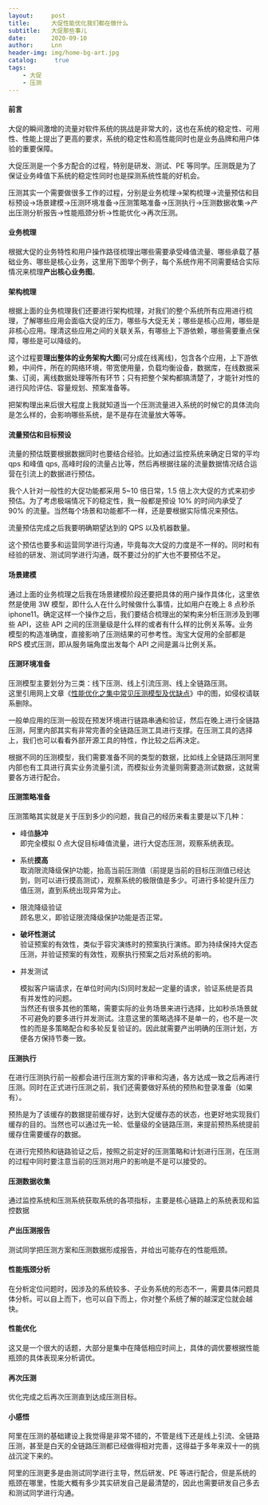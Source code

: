 ```yaml
---
layout:     post
title:      大促性能优化我们都在做什么
subtitle:   大促那些事儿
date:       2020-09-10
author:     Lnn
header-img: img/home-bg-art.jpg
catalog: 	 true
tags:
    - 大促
    - 压测
---
```



#### 前言
大促的瞬间激增的流量对软件系统的挑战是非常大的，这也在系统的稳定性、可用性、性能上提出了更高的要求，系统的稳定性和高性能同时也是业务品牌和用户体验的重要保障。

大促压测是一个多方配合的过程，特别是研发、测试、PE 等同学。压测既是为了保证业务峰值下系统的稳定性同时也是探测系统性能的好机会。

压测其实一个需要做很多工作的过程，分别是业务梳理->架构梳理->流量预估和目标预设->场景建模->压测环境准备->压测策略准备->压测执行->压测数据收集->产出压测分析报告->性能瓶颈分析->性能优化->再次压测。

#### 业务梳理
根据大促的业务特性和用户操作路径梳理出哪些需要承受峰值流量、哪些承载了基础业务、哪些是核心业务，这里用下图举个例子，每个系统作用不同需要结合实际情况来梳理**产出核心业务图**。


#### 架构梳理
根据上面的业务梳理我们还要进行架构梳理，对我们的整个系统所有应用进行梳理，了解哪些应用会面临大促的压力，哪些与大促无关；哪些是核心应用，哪些是非核心应用。理清这些应用之间的关联关系，有哪些上下游依赖，哪些需要重点保障，哪些是可以降级的。

这个过程要**理出整体的业务架构大图**(可分成在线离线)，包含各个应用，上下游依赖，中间件，所在的网络环境，带宽使用量，负载均衡设备，数据库，在线数据采集、订阅，离线数据处理等所有环节；只有把整个架构都搞清楚了，才能针对性的进行风险评估、容量规划、预案准备等。

把架构理出来后很大程度上我就知道当一个压测流量进入系统的时候它的具体流向是怎么样的，会影响哪些系统，是不是存在流量放大等等。

#### 流量预估和目标预设
流量的预估既要根据数据同时也要结合经验。比如通过监控系统来确定日常的平均 qps 和峰值 qps, 高峰时段的流量占比等，然后再根据往届的流量数据情况结合运营在引流上的数据进行预估。

我个人针对一般性的大促功能都采用 5~10 倍日常，1.5 倍上次大促的方式来初步预估。为了考虑极端情况下的稳定性，我一般都是预设 10% 的时间内承受了 90% 的流量。当然每个场景和功能都不一样，还是要根据实际情况来预估。

流量预估完成之后我要明确期望达到的 QPS 以及机器数量。

这个预估也要多和运营同学进行沟通，毕竟每次大促的力度是不一样的。同时和有经验的研发、测试同学进行沟通，既不要过分的扩大也不要预估不足。

#### 场景建模
通过上面的业务梳理之后我在场景建模阶段还要把具体的用户操作具体化，这里依然是使用 3W 模型，即什么人在什么时候做什么事情，比如用户在晚上 8 点秒杀 iphone11。确定这样一个操作之后，我们要结合梳理出的架构来分析压测涉及到哪些 API，这些 API 之间的压测量级是什么样的或者有什么样的比例关系等。业务模型的构造准确度，直接影响了压测结果的可参考性。淘宝大促用的全部都是 RPS 模式压测，即从服务端角度出发每个 API 之间是漏斗比例关系。

#### 压测环境准备

压测模型主要划分为三类：线下压测、线上引流压测、线上全链路压测。<br />这里引用网上文章《[性能优化之集中常见压测模型及优缺点](https://mp.weixin.qq.com/s?spm=a2c6h.12873639.0.0.4d911cc7MMLxM1&__biz=MzA5MTA0NjgzMQ==&mid=402391031&idx=1&sn=6835f6395fc709a1e7d4261815a6a683&;mpshare=1&scene=1&srcid=1031QI2R0A7i5XQc1el0Yb43&scene=25#wechat_redirect)》中的图，如侵权请联系删除。


一般单应用的压测一般现在预发环境进行链路串通和验证，然后在晚上进行全链路压测，阿里内部其实有非常完善的全链路压测工具进行支撑。在压测工具的选择上，我们也可以看看外部开源工具的特性，作比较之后再决定。

根据不同的压测模型，我们需要准备不同的类型的数据，比如线上全链路压测阿里内部也有工具进行真实业务流量引流，而模拟业务流量则需要造测试数据，这就需要各方进行配合。

#### 压测策略准备
压测策略其实就是关于压到多少的问题，我自己的经历来看主要是以下几种：

- 峰值**脉冲**<br />即完全模拟 0 点大促目标峰值流量，进行大促态压测，观察系统表现。
- 系统**摸高**<br />取消限流降级保护功能，抬高当前压测值（前提是当前的目标压测值已经达到，则可以进行摸高测试），观察系统的极限值是多少。可进行多轮提升压力值压测，直到系统出现异常为止。
- 限流降级验证<br />顾名思义，即验证限流降级保护功能是否正常。
- **破坏性测试**<br />验证预案的有效性，类似于容灾演练时的预案执行演练。即为持续保持大促态压测，并验证预案的有效性，观察执行预案之后对系统的影响。
- 并发测试

     模拟客户端请求，在单位时间内(S)同时发起一定量的请求，验证系统是否具有并发性的问题。<br />当然还有很多其他的策略，需要实际的业务场景来进行选择，比如秒杀场景就不可避免的要多进行并发测试。注意这里的策略选择不是单一的，也不是一次性的而是多策略配合和多轮反复验证的。因此就需要产出明确的压测计划，方便各方保持节奏一致。


#### 压测执行
在进行压测执行前一般都会进行压测方案的评审和沟通，各方达成一致之后再进行压测。同时在正式进行压测之前，我们还需要做好系统的预热和登录准备（如果有）。

预热是为了该缓存的数据提前缓存好，达到大促缓存态的状态，也更好地实现我们缓存的目的。当然也可以通过先一轮、低量级的全链路压测，来提前预热系统提前缓存住需要缓存的数据。

在进行完预热和链路验证之后，按照之前定好的压测策略和计划进行压测，在压测的过程中同时要注意当前的压测对用户的影响是不是可以接受的。

#### 压测数据收集
通过监控系统和压测系统获取系统的各项指标，主要是核心链路上的系统表现和监控数据

#### 产出压测报告
测试同学把压测方案和压测数据形成报告，并给出可能存在的性能瓶颈。

#### 性能瓶颈分析
在分析定位问题时，因涉及的系统较多、子业务系统的形态不一，需要具体问题具体分析。可以自上而下，也可以自下而上，你对整个系统了解的越深定位就会越快。

#### 性能优化
这又是一个很大的话题，大部分是集中在降低相应时间上，具体的调优要根据性能瓶颈的具体表现来分析调优。

#### 再次压测
优化完成之后再次压测直到达成压测目标。

#### 小感悟
阿里在压测的基础建设上我觉得是非常不错的，不管是线下还是线上引流、全链路压测，甚至是白天的全链路压测都已经做得相对完善，这得益于多年来双十一的挑战沉淀下来的。

阿里的压测更多是由测试同学进行主导，然后研发、PE 等进行配合，但是系统的瓶颈在哪里，性能大概有多少其实研发自己是最清楚的，因此也需要研发自己多去和测试同学进行沟通。
